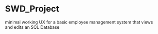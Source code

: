 # SWD_Project
minimal working UX for a basic employee management system that views and edits an SQL Database
